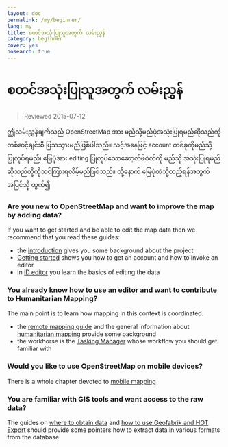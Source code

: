 ```yaml
---
layout: doc
permalink: /my/beginner/
lang: my
title: စတင်အသုံးပြုသူအတွက် လမ်းညွှန်
category: beginner
cover: yes
nosearch: true
---
```


စတင်အသုံးပြုသူအတွက် လမ်းညွှန်
================

> Reviewed 2015-07-12  

ဤလမ်းညွှန်ချက်သည် OpenStreetMap အား မည်သို့မည်ပုံအသုံးပြုရမည်ဆိုသည်ကို တစ်ဆင့်ချင်းစီ ပြသသွားမည်ဖြစ်ပါသည်။ သင့်အနေဖြင့်  account တစ်ခုကိုမည်သို့ပြုလုပ်ရမည်၊ မြေပုံအား editing ပြုလုပ်သောဆော့လ်ဖ်ဝဲလ်ကို မည်သို့ အသုံးပြုရမည် ဆိုသည်တို့ကိုသင်ကြားရလိမ့်မည်ဖြစ်သည်။ ထို့နောက် မြေပုံထဲသို့ထည့်ရန်အတွက် အပြင်သို့ ထွက်၍ 

### Are you new to OpenStreetMap and want to improve the map by adding data?

If you want to get started and be able to edit the map data then we recommend that you read these guides:
- the [introduction](/en/beginner/introduction/) gives you some background about the project
- [Getting started](/en/beginner/start-osm/) shows you how to get an account and how to invoke an editor
- in [iD editor](/en/beginner/id-editor/) you learn the basics of editing the data


### You already know how to use an editor and want to contribute to Humanitarian Mapping?

The main point is to learn how mapping in this context is coordinated.
- the [remote mapping guide](/en/coordination/HOT-Remote-Response-Guide/) and the general information about [humanitarian mapping](/en/coordination/humanitarian/) provide some background
- the workhorse is the [Tasking Manager](/en/coordination/tm-user/) whose workflow you should get familiar with

### Would you like to use OpenStreetMap on mobile devices?

There is a whole chapter devoted to [mobile mapping](/en/mobile-mapping/)


### You are familiar with GIS tools and want access to the raw data?

The guides on [where to obtain data](/en/osm-data/getting-data/) and [how to use Geofabrik and HOT Export](/en/osm-data/geofabrik-and-hot-export/) should provide some pointers how to extract data in various formats from the database.